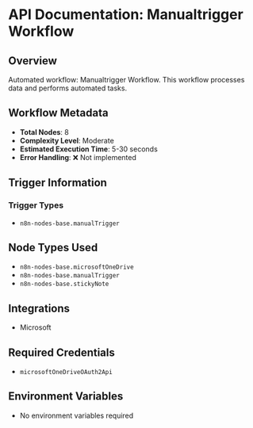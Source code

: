 # API Documentation: Manualtrigger Workflow

## Overview
Automated workflow: Manualtrigger Workflow. This workflow processes data and performs automated tasks.

## Workflow Metadata
- **Total Nodes**: 8
- **Complexity Level**: Moderate
- **Estimated Execution Time**: 5-30 seconds
- **Error Handling**: ❌ Not implemented

## Trigger Information
### Trigger Types
- `n8n-nodes-base.manualTrigger`

## Node Types Used
- `n8n-nodes-base.microsoftOneDrive`
- `n8n-nodes-base.manualTrigger`
- `n8n-nodes-base.stickyNote`

## Integrations
- Microsoft

## Required Credentials
- `microsoftOneDriveOAuth2Api`

## Environment Variables
- No environment variables required
